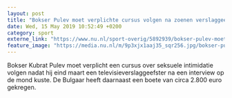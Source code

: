 ```yaml
---
layout: post
title: "Bokser Pulev moet verplichte cursus volgen na zoenen verslaggeefster"
date: Wed, 15 May 2019 10:52:49 +0200
category: sport
externe_link: "https://www.nu.nl/sport-overig/5892939/bokser-pulev-moet-verplichte-cursus-volgen-na-zoenen-verslaggeefster.html"
feature_image: "https://media.nu.nl/m/9p3xjx1aaj35_sqr256.jpg/bokser-pulev-moet-verplichte-cursus-volgen-na-zoenen-verslaggeefster.jpg"
---
```


Bokser Kubrat Pulev moet verplicht een cursus over seksuele intimidatie volgen nadat hij eind maart een televisieverslaggeefster na een interview op de mond kuste. De Bulgaar heeft daarnaast een boete van circa 2.800 euro gekregen.
